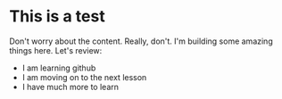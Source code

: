 # This is a test
Don't worry about the content. Really, don't.
I'm building some amazing things here.
Let's review:
- I am learning github
- I am moving on to the next lesson
- I have much more to learn
